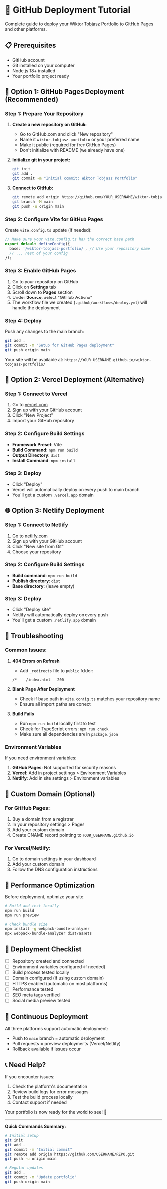 # 🚀 GitHub Deployment Tutorial

Complete guide to deploy your Wiktor Tobjasz Portfolio to GitHub Pages and other platforms.

## 📋 Prerequisites

- GitHub account
- Git installed on your computer
- Node.js 18+ installed
- Your portfolio project ready

## 🌟 Option 1: GitHub Pages Deployment (Recommended)

### Step 1: Prepare Your Repository

1. **Create a new repository on GitHub:**
   - Go to GitHub.com and click "New repository"
   - Name it `wiktor-tobjasz-portfolio` or your preferred name
   - Make it public (required for free GitHub Pages)
   - Don't initialize with README (we already have one)

2. **Initialize git in your project:**
   ```bash
   git init
   git add .
   git commit -m "Initial commit: Wiktor Tobjasz Portfolio"
   ```

3. **Connect to GitHub:**
   ```bash
   git remote add origin https://github.com/YOUR_USERNAME/wiktor-tobjasz-portfolio.git
   git branch -M main
   git push -u origin main
   ```

### Step 2: Configure Vite for GitHub Pages

Create `vite.config.ts` update (if needed):

```typescript
// Make sure your vite.config.ts has the correct base path
export default defineConfig({
  base: '/wiktor-tobjasz-portfolio/', // Use your repository name
  // ... rest of your config
});
```

### Step 3: Enable GitHub Pages

1. Go to your repository on GitHub
2. Click on **Settings** tab
3. Scroll down to **Pages** section
4. Under **Source**, select "GitHub Actions"
5. The workflow file we created (`.github/workflows/deploy.yml`) will handle the deployment

### Step 4: Deploy

Push any changes to the main branch:
```bash
git add .
git commit -m "Setup for GitHub Pages deployment"
git push origin main
```

Your site will be available at:
`https://YOUR_USERNAME.github.io/wiktor-tobjasz-portfolio/`

## 🚀 Option 2: Vercel Deployment (Alternative)

### Step 1: Connect to Vercel

1. Go to [vercel.com](https://vercel.com)
2. Sign up with your GitHub account
3. Click "New Project"
4. Import your GitHub repository

### Step 2: Configure Build Settings

- **Framework Preset**: Vite
- **Build Command**: `npm run build`
- **Output Directory**: `dist`
- **Install Command**: `npm install`

### Step 3: Deploy

- Click "Deploy"
- Vercel will automatically deploy on every push to main branch
- You'll get a custom `.vercel.app` domain

## 🌐 Option 3: Netlify Deployment

### Step 1: Connect to Netlify

1. Go to [netlify.com](https://netlify.com)
2. Sign up with your GitHub account
3. Click "New site from Git"
4. Choose your repository

### Step 2: Configure Build Settings

- **Build command**: `npm run build`
- **Publish directory**: `dist`
- **Base directory**: (leave empty)

### Step 3: Deploy

- Click "Deploy site"
- Netlify will automatically deploy on every push
- You'll get a custom `.netlify.app` domain

## 🔧 Troubleshooting

### Common Issues:

1. **404 Errors on Refresh**
   - Add `_redirects` file to `public` folder:
   ```
   /*    /index.html   200
   ```

2. **Blank Page After Deployment**
   - Check if base path in `vite.config.ts` matches your repository name
   - Ensure all import paths are correct

3. **Build Fails**
   - Run `npm run build` locally first to test
   - Check for TypeScript errors: `npm run check`
   - Make sure all dependencies are in `package.json`

### Environment Variables

If you need environment variables:

1. **GitHub Pages**: Not supported for security reasons
2. **Vercel**: Add in project settings > Environment Variables
3. **Netlify**: Add in site settings > Environment variables

## 📱 Custom Domain (Optional)

### For GitHub Pages:
1. Buy a domain from a registrar
2. In your repository settings > Pages
3. Add your custom domain
4. Create CNAME record pointing to `YOUR_USERNAME.github.io`

### For Vercel/Netlify:
1. Go to domain settings in your dashboard
2. Add your custom domain
3. Follow the DNS configuration instructions

## 🎯 Performance Optimization

Before deployment, optimize your site:

```bash
# Build and test locally
npm run build
npm run preview

# Check bundle size
npm install -g webpack-bundle-analyzer
npx webpack-bundle-analyzer dist/assets
```

## 📝 Deployment Checklist

- [ ] Repository created and connected
- [ ] Environment variables configured (if needed)
- [ ] Build process tested locally
- [ ] Domain configured (if using custom domain)
- [ ] HTTPS enabled (automatic on most platforms)
- [ ] Performance tested
- [ ] SEO meta tags verified
- [ ] Social media preview tested

## 🔄 Continuous Deployment

All three platforms support automatic deployment:
- Push to `main` branch = automatic deployment
- Pull requests = preview deployments (Vercel/Netlify)
- Rollback available if issues occur

## 📞 Need Help?

If you encounter issues:

1. Check the platform's documentation
2. Review build logs for error messages
3. Test the build process locally
4. Contact support if needed

Your portfolio is now ready for the world to see! 🌟

---

**Quick Commands Summary:**

```bash
# Initial setup
git init
git add .
git commit -m "Initial commit"
git remote add origin https://github.com/USERNAME/REPO.git
git push -u origin main

# Regular updates
git add .
git commit -m "Update portfolio"
git push origin main
```
